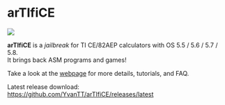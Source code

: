 # arTIfiCE

![](images/artifice.gif)

**arTIfiCE** is a _jailbreak_ for TI CE/82AEP calculators with OS 5.5 / 5.6 / 5.7 / 5.8.  
It brings back ASM programs and games!

Take a look at the [webpage](https://yvantt.github.io/arTIfiCE/) for more details, tutorials, and FAQ.  

Latest release download: https://github.com/YvanTT/arTIfiCE/releases/latest
    